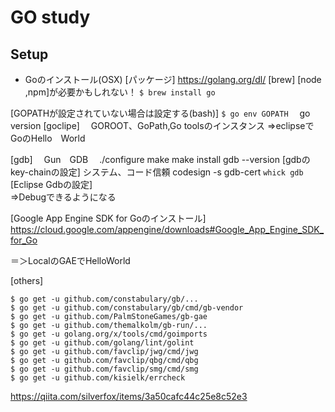 # GO study

## Setup

 * Goのインストール(OSX)
  [パッケージ]
  https://golang.org/dl/
  [brew]
  [node ,npm]が必要かもしれない！
  `$ brew install go`

  [GOPATHが設定されていない場合は設定する(bash)]
  `$ go env GOPATH`
　go version
  [goclipe]
  　GOROOT、GoPath,Go toolsのインスタンス
 =>eclipseでGoのHello　World
 
  [gdb]
  　Gun　GDB
  　./configure
    make
    make install
    gdb --version
  [gdbのkey-chainの設定]
    システム、コード信頼
    codesign -s gdb-cert `whick gdb`
  [Eclipse Gdbの設定]  
 =>Debugできるようになる
 
 
  [Google App Engine SDK for Goのインストール]
  https://cloud.google.com/appengine/downloads#Google_App_Engine_SDK_for_Go  
 
＝＞LocalのGAEでHelloWorld

[others]
  ```
  $ go get -u github.com/constabulary/gb/...
  $ go get -u github.com/constabulary/gb/cmd/gb-vendor
  $ go get -u github.com/PalmStoneGames/gb-gae
  $ go get -u github.com/themalkolm/gb-run/...
  $ go get -u golang.org/x/tools/cmd/goimports
  $ go get -u github.com/golang/lint/golint
  $ go get -u github.com/favclip/jwg/cmd/jwg
  $ go get -u github.com/favclip/qbg/cmd/qbg
  $ go get -u github.com/favclip/smg/cmd/smg
  $ go get -u github.com/kisielk/errcheck
  ```
  
  https://qiita.com/silverfox/items/3a50cafc44c25e8c52e3
  